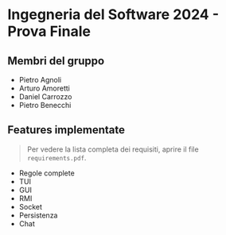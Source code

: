 # Ingegneria del Software 2024 - Prova Finale

## Membri del gruppo

- Pietro Agnoli
- Arturo Amoretti
- Daniel Carrozzo
- Pietro Benecchi

## Features implementate

>Per vedere la lista completa dei requisiti, aprire il file `requirements.pdf`.

- Regole complete
- TUI
- GUI
- RMI
- Socket
- Persistenza
- Chat
